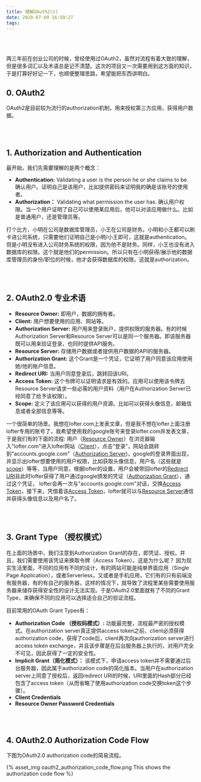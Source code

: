 ```yaml
---
title: 理解OAuth2(1)
date: 2020-07-09 16:59:27
tags: 
---
```

<br/>
<br/>

两三年前在创业公司的时候，曾经使用过OAuth2，虽然对流程有着大致的理解，但是很多词汇以及术语总是记不清楚。这次的项目又一次需要用到这方面的知识，于是打算好好记一下，也顺便整理思路，希望能把东西讲明白。

## 0. OAuth2

OAuth2是目前较为流行的authorization机制，用来授权第三方应用，获得用户数据。

<br/>
<br/>

## 1. Authorization and Authentication

最开始，我们先需要理解的是两个概念：
- <b>Authentication:</b> 
  Validating a user is the person he or she claims to be.
  确认用户。证明自己是该用户，比如提供密码来证明我的确是该账号的使用者。
- <b>Authorization：</b>
  Validating what permission the user has. 
  确认用户权限。当一个用户证明了自己可以使用某应用后，他可以对该应用做什么。比如是普通用户，还是管理员等。

打个比方，小明在公司是数据库管理员，小王在公司是财务。小明和小王都可以刷卡进公司系统，只需要他们证明自己是小明/小王即可，这就是authentication。
但是小明没有进入公司财务系统的权限，因为他不是财务。同样，小王也没有进入数据库的权限。这个就是他们的permission。所以只有在小明获得/展示他的数据库管理员的身份/职位的时候，他才会获得数据库的权限。这就是authorization。

<br/>
<br/>

## 2. OAuth2.0 专业术语

- <b>Resource Owner:</b> 即用户，数据的拥有者。
- <b>Client:</b> 用户想要使用的应用、网站等。
- <b>Authorization Server:</b> 用户用来登录账户，提供权限的服务器。有的时候Authorization Server和Resource Server可以是同一个服务器。即该服务器既可以用来验证登录，也同时提供API服务。
- <b>Resource Server:</b> 存储用户数据或者提供用户数据的API的服务器。
- <b>Authorization Grant:</b> 这个Grant是一个凭证，它证明了用户同意该应用使用她/他的账户信息。
- <b>Redirect URI:</b> 当用户同意登录后，跳转回该URI。
- <b>Access Token:</b> 这个令牌可以证明请求是有效的。应用可以使用该令牌去Resource Server请求一些必需的用户资料（用户在Authorization Server已经同意了给予该权限）。
- <b>Scope:</b> 定义了该应用可以获得的用户资源。比如可以获得头像信息，邮箱信息或者全部信息等等。

一个很简单的场景。我想在lofter.com上发表文章，但是我不想在lofter上面注册lofter专用的账号了，我希望使用我的google账号来登录lofter.com并发表文章，于是我们有的下面的流程:
用户（<u>Resource Owner</u>）在浏览器输入"lofter.com"进入lofter网站（<u>Client</u>），点击“登录”，网站会跳转到"accounts.google.com"（<u>Authorization Server</u>)，google的登录界面出现，并显示出lofter想要使用的用户权限，比如获取头像信息，用户名（这些就是<u>scope</u>）等等，当用户同意，根据lofter的设置，用户会被带回lofter的<u>Redirect URI</u>且此时lofter获得了用户通过google颁发的凭证（<u>Authorization Grant</u>），通过这个凭证， lofter会再一次与"accounts.google.com"对话，交换<u>Access Token</u>，接下来，凭借着该<u>Access Token</u>，lofter就可以与<u>Resource Server</u>通信并获得头像信息以及用户名了。

<br/>
<br/>

## 3. Grant Type （授权模式）

在上面的场景中，我们注意到Authorization Grant的存在，即凭证、授权。并且，我们需要使用该凭证来换取令牌（Access Token）。这是为什么呢？
因为现实生活里面，不同的应用有不同的设计，有的网站可能是纯单界面应用（Single Page Application），或者Serverless，又或者是手机应用，它们有的只有前端没有服务器，有的有自己的服务器，这样的情况下，就导致了流程里某些需要使用服务器来储存获得安全性的设计无法实现。于是OAuth2.0里面就有了不同的Grant Type，来确保不同的应用可以选择适合自己的验证流程。

目前常用的OAuth Grant Types有：
- <b>Authorization Code （授权码模式）:</b> 
功能最完整，流程最严密的授权模式。在authorization server真正提供access token之前，client必须获得authorization code，获得了code后，client再次向authorization server进行access token exchange，并且该步骤是在后台服务器上执行的，对用户完全不可见，因此获得了一定的安全性。
- <b>Implicit Grant（简化模式）：</b> 
该模式下，申请access token并不需要通过后台服务器，因此属于authorization code的简化版本。当用户在authorization server上同意了授权后，返回redirect URI的时候，URI里面的Hash部分已经包含了access token（从而省略了使用authorization code交换token这个步骤）。
- <b>Client Credentials</b> 
- <b>Resource Owner Password Credentials</b> 

<br/>
<br/>

## 4. OAuth2.0 Authorization Code Flow

下图为OAuth2.0 authorization code的简易流程。

{% asset_img oauth2_authorization_code_flow.png This shows the authorization code flow %}

<br/>
<br/>
